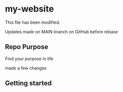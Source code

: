 # my-website

This file has been modified.

Updates made on MAIN branch on GitHub before rebase

## Repo Purpose

Find your purpose in life

made a few changes

## Getting started
